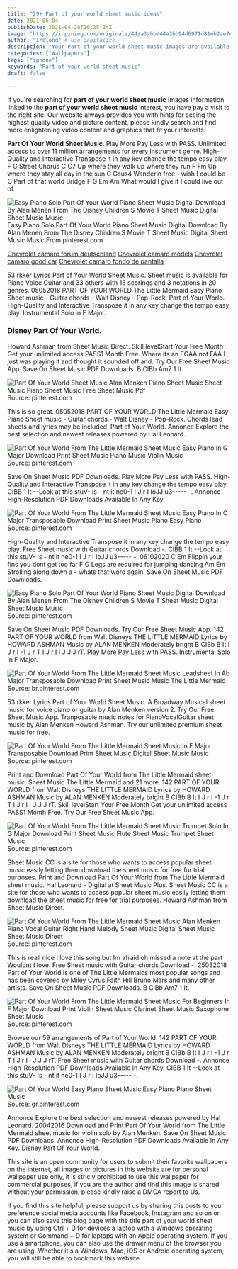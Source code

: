 ```yaml
---
title: "29+ Part of your world sheet music ideas"
date: 2021-06-04
publishDate: 2021-04-28T20:25:24Z
image: "https://i.pinimg.com/originals/44/a3/bb/44a3bb94d6971d81eb2ae74e6dbeb083.png"
author: "Ireland" # use capitalize
description: "Your Part of your world sheet music images are available in this site. Part of your world sheet music are a topic that is being searched for and liked by netizens now. You can Download the Part of your world sheet music files here. Find and Download all free vectors."
categories: ["Wallpapers"]
tags: ["iphone"]
keywords: "Part of your world sheet music"
draft: false

---
```


If you're searching for **part of your world sheet music** images information linked to the **part of your world sheet music** interest, you have pay a visit to the right  site.  Our website always  provides you with  hints  for seeing  the highest  quality video and picture  content, please kindly search and find more enlightening video content and graphics  that fit your interests.

**Part Of Your World Sheet Music**. Play More Pay Less with PASS. Unlimited access to over 11 million arrangements for every instrument genre. High-Quality and Interactive Transpose it in any key change the tempo easy play. F G Street Chorus C C7 Up where they walk up where they run F Fm Up where they stay all day in the sun C Gsus4 Wanderin free - wish I could be C Part of that world Bridge F G Em Am What would I give if I could live out of.

![Easy Piano Solo Part Of Your World Piano Sheet Music Digital Download By Alan Menen From The Disney Children S Movie T Sheet Music Digital Sheet Music Music](https://i.pinimg.com/originals/39/55/a6/3955a69ab989958423d7376d68e126d4.png "Easy Piano Solo Part Of Your World Piano Sheet Music Digital Download By Alan Menen From The Disney Children S Movie T Sheet Music Digital Sheet Music Music")
Easy Piano Solo Part Of Your World Piano Sheet Music Digital Download By Alan Menen From The Disney Children S Movie T Sheet Music Digital Sheet Music Music From pinterest.com

[Chevrolet camaro forum deutschland](/chevrolet-camaro-forum-deutschland/)
[Chevrolet camaro models](/chevrolet-camaro-models/)
[Chevrolet camaro good car](/chevrolet-camaro-good-car/)
[Chevrolet camaro fondo de pantalla](/chevrolet-camaro-fondo-de-pantalla/)

53 rkker Lyrics Part of Your World Sheet Music. Sheet music is available for Piano Voice Guitar and 33 others with 16 scorings and 3 notations in 20 genres. 05052018 PART OF YOUR WORLD The Little Mermaid Easy Piano Sheet music - Guitar chords - Walt Disney - Pop-Rock. Part of Your World. High-Quality and Interactive Transpose it in any key change the tempo easy play. Instrumental Solo in F Major.

### Disney Part Of Your World.

Howard Ashman from Sheet Music Direct. Skill levelStart Your Free Month Get your unlimited access PASS1 Month Free. Where its an FGAA not FAA I just was playing it and thought it sounded off and. Try Our Free Sheet Music App. Save On Sheet Music PDF Downloads. B ClBb Am7 1 It.


![Part Of Your World Sheet Music Alan Menken Piano Sheet Music Sheet Music Piano Sheet Music Free Sheet Music Pdf](https://i.pinimg.com/736x/2e/b5/9d/2eb59d9b0156c4e0f731114ec46fcf98.jpg "Part Of Your World Sheet Music Alan Menken Piano Sheet Music Sheet Music Piano Sheet Music Free Sheet Music Pdf")
Source: pinterest.com

This is so great. 05052018 PART OF YOUR WORLD The Little Mermaid Easy Piano Sheet music - Guitar chords - Walt Disney - Pop-Rock. Chords lead sheets and lyrics may be included. Part of Your World. Annonce Explore the best selection and newest releases powered by Hal Leonard.

![Part Of Your World From The Little Mermaid Sheet Music Easy Piano In G Major Download Print Sheet Music Piano Music Violin Music](https://i.pinimg.com/originals/65/6b/cf/656bcfeca0a4be15f36975b720001c23.gif "Part Of Your World From The Little Mermaid Sheet Music Easy Piano In G Major Download Print Sheet Music Piano Music Violin Music")
Source: pinterest.com

Save On Sheet Music PDF Downloads. Play More Pay Less with PASS. High-Quality and Interactive Transpose it in any key change the tempo easy play. CIBB 1 It --Look at this stuV- Is - nt it ne0-1 I J r I IoJJ u3----- -. Annonce High-Resolution PDF Downloads Available In Any Key.

![Part Of Your World From The Little Mermaid Sheet Music Easy Piano In C Major Transposable Download Print Sheet Music Piano Easy Piano](https://i.pinimg.com/originals/94/ba/68/94ba6884aa00afe074f87b15847343bc.gif "Part Of Your World From The Little Mermaid Sheet Music Easy Piano In C Major Transposable Download Print Sheet Music Piano Easy Piano")
Source: pinterest.com

High-Quality and Interactive Transpose it in any key change the tempo easy play. Free Sheet music with Guitar chords Download -. CIBB 1 It --Look at this stuV- Is - nt it ne0-1 I J r I IoJJ u3----- -. 06102020 C Em Flippin your fins you dont get too far F G Legs are required for jumping dancing Am Em Strolling along down a - whats that word again. Save On Sheet Music PDF Downloads.

![Easy Piano Solo Part Of Your World Piano Sheet Music Digital Download By Alan Menen From The Disney Children S Movie T Sheet Music Digital Sheet Music Music](https://i.pinimg.com/originals/39/55/a6/3955a69ab989958423d7376d68e126d4.png "Easy Piano Solo Part Of Your World Piano Sheet Music Digital Download By Alan Menen From The Disney Children S Movie T Sheet Music Digital Sheet Music Music")
Source: pinterest.com

Save On Sheet Music PDF Downloads. Try Our Free Sheet Music App. 142 PART OF YOUR WORLD from Walt Disneys THE LITTLE MERMAID Lyrics by HOWARD ASHMAN Music by ALAN MENKEN Moderately bright B CIBb B It I J r I -1 J r T I J r I I J J J rT. Play More Pay Less with PASS. Instrumental Solo in F Major.

![Part Of Your World From The Little Mermaid Sheet Music Leadsheet In Ab Major Transposable Download Print Sheet Music Music The Little Mermaid](https://i.pinimg.com/originals/f2/d0/58/f2d0585a58bef48a55f58de738fe4857.gif "Part Of Your World From The Little Mermaid Sheet Music Leadsheet In Ab Major Transposable Download Print Sheet Music Music The Little Mermaid")
Source: br.pinterest.com

53 rkker Lyrics Part of Your World Sheet Music. A Broadway Musical sheet music for voice piano or guitar by Alan Menken version 2. Try Our Free Sheet Music App. Tranposable music notes for PianoVocalGuitar sheet music by Alan Menken Howard Ashman. Try our unlimited premium sheet music for free.

![Part Of Your World From The Little Mermaid Sheet Music In F Major Transposable Download Print Sheet Music Digital Sheet Music Music](https://i.pinimg.com/originals/7e/ee/5c/7eee5ce7083735b402ca59c38135c77b.gif "Part Of Your World From The Little Mermaid Sheet Music In F Major Transposable Download Print Sheet Music Digital Sheet Music Music")
Source: pinterest.com

Print and Download Part Of Your World from The Little Mermaid sheet music. Sheet Music The Little Mermaid and 21 more. 142 PART OF YOUR WORLD from Walt Disneys THE LITTLE MERMAID Lyrics by HOWARD ASHMAN Music by ALAN MENKEN Moderately bright B CIBb B It I J r I -1 J r T I J r I I J J J rT. Skill levelStart Your Free Month Get your unlimited access PASS1 Month Free. Try Our Free Sheet Music App.

![Part Of Your World From The Little Mermaid Sheet Music Trumpet Solo In G Major Download Print Sheet Music Flute Sheet Music Trumpet Sheet Music](https://i.pinimg.com/originals/f6/8d/1d/f68d1d80efadcfb8c5fd5b7e96ea9009.gif "Part Of Your World From The Little Mermaid Sheet Music Trumpet Solo In G Major Download Print Sheet Music Flute Sheet Music Trumpet Sheet Music")
Source: pinterest.com

Sheet Music CC is a site for those who wants to access popular sheet music easily letting them download the sheet music for free for trial purposes. Print and Download Part Of Your World from The Little Mermaid sheet music. Hal Leonard - Digital at Sheet Music Plus. Sheet Music CC is a site for those who wants to access popular sheet music easily letting them download the sheet music for free for trial purposes. Howard Ashman from Sheet Music Direct.

![Part Of Your World From The Little Mermaid Sheet Music Alan Menken Piano Vocal Guitar Right Hand Melody Sheet Music Digital Sheet Music Sheet Music Direct](https://i.pinimg.com/originals/e8/1a/e4/e81ae484a8185f18213221558e8d6f51.png "Part Of Your World From The Little Mermaid Sheet Music Alan Menken Piano Vocal Guitar Right Hand Melody Sheet Music Digital Sheet Music Sheet Music Direct")
Source: pinterest.com

This is reall nice I love this song but Im afraid oh missed a note at the part Wouldnt I love. Free Sheet music with Guitar chords Download -. 25032018 Part of Your World is one of The Little Mermaids most popular songs and has been covered by Miley Cyrus Faith Hill Bruno Mars and many other artists. Save On Sheet Music PDF Downloads. B ClBb Am7 1 It.

![Part Of Your World From The Little Mermaid Sheet Music For Beginners In F Major Download Print Violin Sheet Music Clarinet Sheet Music Saxophone Sheet Music](https://i.pinimg.com/originals/f0/60/24/f0602432bc99eb576d8d9d395fd6ffe1.gif "Part Of Your World From The Little Mermaid Sheet Music For Beginners In F Major Download Print Violin Sheet Music Clarinet Sheet Music Saxophone Sheet Music")
Source: pinterest.com

Browse our 59 arrangements of Part of Your World. 142 PART OF YOUR WORLD from Walt Disneys THE LITTLE MERMAID Lyrics by HOWARD ASHMAN Music by ALAN MENKEN Moderately bright B CIBb B It I J r I -1 J r T I J r I I J J J rT. Free Sheet music with Guitar chords Download -. Annonce High-Resolution PDF Downloads Available In Any Key. CIBB 1 It --Look at this stuV- Is - nt it ne0-1 I J r I IoJJ u3----- -.

![Part Of Your World Easy Piano Sheet Music Easy Piano Piano Sheet Music](https://i.pinimg.com/originals/44/a3/bb/44a3bb94d6971d81eb2ae74e6dbeb083.png "Part Of Your World Easy Piano Sheet Music Easy Piano Piano Sheet Music")
Source: gr.pinterest.com

Annonce Explore the best selection and newest releases powered by Hal Leonard. 20042016 Download and Print Part Of Your World from The Little Mermaid sheet music for violin solo by Alan Menken. Save On Sheet Music PDF Downloads. Annonce High-Resolution PDF Downloads Available In Any Key. Disney Part Of Your World.

This site is an open community for users to submit their favorite wallpapers on the internet, all images or pictures in this website are for personal wallpaper use only, it is stricly prohibited to use this wallpaper for commercial purposes, if you are the author and find this image is shared without your permission, please kindly raise a DMCA report to Us.

If you find this site helpful, please support us by sharing this posts to your preference social media accounts like Facebook, Instagram and so on or you can also save this blog page with the title part of your world sheet music by using Ctrl + D for devices a laptop with a Windows operating system or Command + D for laptops with an Apple operating system. If you use a smartphone, you can also use the drawer menu of the browser you are using. Whether it's a Windows, Mac, iOS or Android operating system, you will still be able to bookmark this website.
